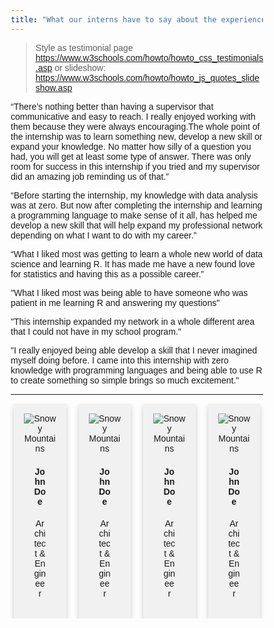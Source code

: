 ```yaml
---
title: "What our interns have to say about the experience"
---
```


<style>
* {
  box-sizing: border-box;
}

body {
  font-family: Arial, Helvetica, sans-serif;
}

/* Float four columns side by side */
.column {
  float: left;
  width: 25%;
  padding: 0 10px;
}

/* Remove extra left and right margins, due to padding in columns */
.row {margin: 0 -5px;}

/* Clear floats after the columns */
.row:after {
  content: "";
  display: table;
  clear: both;
}

/* Style the counter cards */
.card {
  box-shadow: 0 4px 8px 0 rgba(0, 0, 0, 0.2); /* this adds the "card" effect */
  padding: 16px;
  text-align: center;
  background-color: #f1f1f1;
}

/* On mouse-over, add a deeper shadow */
.card:hover {
  box-shadow: 0 8px 16px 0 rgba(0,0,0,0.2);
}

/* Add some padding inside the card container */
.container {
  padding: 2px 16px;
}

/* Responsive columns - one column layout (vertical) on small screens */
@media screen and (max-width: 600px) {
  .column {
    width: 100%;
    display: block;
    margin-bottom: 20px;
  }
}
</style>


> Style as testimonial page
> https://www.w3schools.com/howto/howto_css_testimonials.asp
> or slideshow: https://www.w3schools.com/howto/howto_js_quotes_slideshow.asp



“There’s nothing better than having a supervisor that communicative and easy to reach. I really enjoyed working with them because they were always encouraging.The whole point of the internship was to learn something new, develop a new skill or expand your knowledge. No matter how silly of a question you had, you will get at least some type of answer. There was only room for success in this internship if you tried and my supervisor did an amazing job reminding us of that.” 

“Before starting the internship, my knowledge with data analysis was at zero. But now after completing the internship and learning a programming language to make sense of it all, has helped me develop a new skill that will help expand my professional network depending on what I want to do with my career.” 

“What I liked most was getting to learn a whole new world of data science and learning R. It has made me have a new found love for statistics and having this as a possible career.” 
 
"What I liked most was being able to have someone who was patient in me learning R and answering my questions"

"This internship expanded my network in a whole different area that I could not have in my school program."

"I really enjoyed being able develop a skill that I never imagined myself doing before. I came into this internship with zero knowledge with programming languages and being able to use R to create something so simple brings so much excitement."

<hr>


 <div class="row">
  <div class="column">
    <div class="card">
    <img src="/img/blog/Rosie_Diaz_Fellow.png" alt="Snowy Mountains">
    <div class="container">
      <h4><b>John Doe</b></h4>
      <p>Architect & Engineer</p>
    </div>
    </div>
  </div>
  <div class="column">
    <div class="card">
    <img src="/img/blog/Rosie_Diaz_Fellow.png" alt="Snowy Mountains">
    <div class="container">
      <h4><b>John Doe</b></h4>
      <p>Architect & Engineer</p>
    </div>
    </div>
  </div>
  <div class="column">
    <div class="card">
    <img src="/img/blog/Rosie_Diaz_Fellow.png" alt="Snowy Mountains">
    <div class="container">
      <h4><b>John Doe</b></h4>
      <p>Architect & Engineer</p>
    </div>
    </div>
  </div>
  <div class="column">
    <div class="card">
    <img src="/img/blog/Rosie_Diaz_Fellow.png" alt="Snowy Mountains">
    <div class="container">
      <h4><b>John Doe</b></h4>
      <p>Architect & Engineer</p>
    </div>
    </div>
  </div>
</div> 
